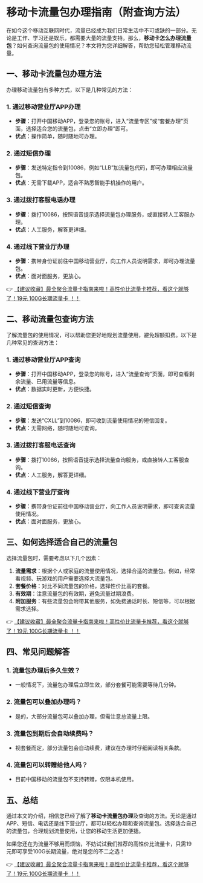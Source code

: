 # 移动卡流量包办理指南（附查询方法）

在如今这个移动互联网时代，流量已经成为我们日常生活中不可或缺的一部分。无论是工作、学习还是娱乐，都需要大量的流量支持。那么，**移动卡怎么办理流量包**？如何查询流量包的使用情况？本文将为您详细解答，帮助您轻松管理移动流量。

## 一、移动卡流量包办理方法

办理移动流量包有多种方式，以下是几种常见的方法：

### 1. 通过移动营业厅APP办理
- **步骤**：打开中国移动APP，登录您的账号，进入“流量专区”或“套餐办理”页面，选择适合您的流量包，点击“立即办理”即可。
- **优点**：操作简单，随时随地可办理。

### 2. 通过短信办理
- **步骤**：发送特定指令到10086，例如“LLB”加流量包代码，即可办理相应流量包。
- **优点**：无需下载APP，适合不熟悉智能手机操作的用户。

### 3. 通过拨打客服电话办理
- **步骤**：拨打10086，按照语音提示选择流量包办理服务，或直接转人工客服办理。
- **优点**：人工服务，解答更详细。

### 4. 通过线下营业厅办理
- **步骤**：携带身份证前往中国移动营业厅，向工作人员说明需求，即可办理流量包。
- **优点**：面对面服务，更放心。

👉 [【建议收藏】最全聚合流量卡指南来啦！高性价比流量卡推荐，看这个就够了！19元 100G长期流量卡 ！！](https://bit.ly/Liuliangka)

## 二、移动流量包查询方法

了解流量包的使用情况，可以帮助您更好地规划流量使用，避免超额扣费。以下是几种常见的查询方法：

### 1. 通过移动营业厅APP查询
- **步骤**：打开中国移动APP，登录您的账号，进入“流量查询”页面，即可查看剩余流量、已用流量等信息。
- **优点**：数据实时更新，方便快捷。

### 2. 通过短信查询
- **步骤**：发送“CXLL”到10086，即可收到流量使用情况的短信回复。
- **优点**：无需网络，随时随地可查询。

### 3. 通过拨打客服电话查询
- **步骤**：拨打10086，按照语音提示选择流量查询服务，或直接转人工客服查询。
- **优点**：人工服务，解答更详细。

### 4. 通过线下营业厅查询
- **步骤**：携带身份证前往中国移动营业厅，向工作人员说明需求，即可查询流量使用情况。
- **优点**：面对面服务，更放心。

## 三、如何选择适合自己的流量包

选择流量包时，需要考虑以下几个因素：

1. **流量需求**：根据个人或家庭的流量使用情况，选择合适的流量包。例如，经常看视频、玩游戏的用户需要选择大流量包。
2. **套餐价格**：对比不同流量包的价格，选择性价比高的套餐。
3. **有效期**：注意流量包的有效期，避免流量过期浪费。
4. **附加服务**：有些流量包会附带其他服务，如免费通话时长、短信等，可以根据需求选择。

👉 [【建议收藏】最全聚合流量卡指南来啦！高性价比流量卡推荐，看这个就够了！19元 100G长期流量卡 ！！](https://bit.ly/Liuliangka)

## 四、常见问题解答

### 1. 流量包办理后多久生效？
- 一般情况下，流量包办理后立即生效，部分套餐可能需要等待几分钟。

### 2. 流量包可以叠加办理吗？
- 是的，大部分流量包可以叠加办理，但需注意总流量上限。

### 3. 流量包到期后会自动续费吗？
- 视套餐而定，部分流量包会自动续费，建议在办理时仔细阅读相关条款。

### 4. 流量包可以转赠给他人吗？
- 目前中国移动的流量包不支持转赠，仅限本机使用。

## 五、总结

通过本文的介绍，相信您已经了解了**移动卡流量包办理**及查询的方法。无论是通过APP、短信、电话还是线下营业厅，都可以轻松办理和查询流量包。选择适合自己的流量包，合理规划流量使用，让您的移动生活更加便捷。

如果您还在为流量不够用而烦恼，不妨试试我们推荐的高性价比流量卡，只需19元即可享受100G长期流量，绝对是您的不二之选！

👉 [【建议收藏】最全聚合流量卡指南来啦！高性价比流量卡推荐，看这个就够了！19元 100G长期流量卡 ！！](https://bit.ly/Liuliangka)